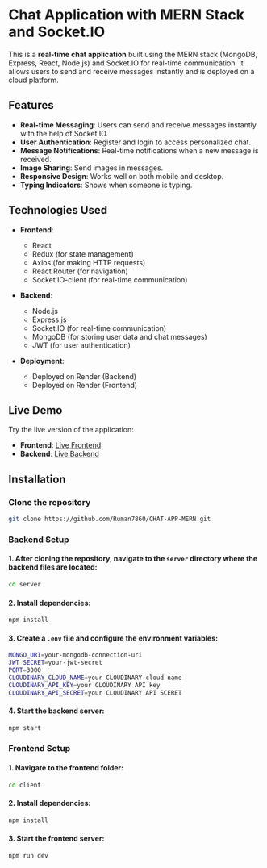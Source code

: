# Chat Application with MERN Stack and Socket.IO

This is a **real-time chat application** built using the MERN stack (MongoDB, Express, React, Node.js) and Socket.IO for real-time communication. It allows users to send and receive messages instantly and is deployed on a cloud platform.

## Features

- **Real-time Messaging**: Users can send and receive messages instantly with the help of Socket.IO.
- **User Authentication**: Register and login to access personalized chat.
- **Message Notifications**: Real-time notifications when a new message is received.
- **Image Sharing**: Send images in messages.
- **Responsive Design**: Works well on both mobile and desktop.
- **Typing Indicators**: Shows when someone is typing.

## Technologies Used

- **Frontend**:
  - React
  - Redux (for state management)
  - Axios (for making HTTP requests)
  - React Router (for navigation)
  - Socket.IO-client (for real-time communication)

- **Backend**:
  - Node.js
  - Express.js
  - Socket.IO (for real-time communication)
  - MongoDB (for storing user data and chat messages)
  - JWT (for user authentication)

- **Deployment**:
  - Deployed on Render (Backend)
  - Deployed on Render (Frontend)

## Live Demo

Try the live version of the application:
- **Frontend**: [Live Frontend](https://chat-app-mern-frontend-yn0w.onrender.com)
- **Backend**: [Live Backend](https://chat-app-mern-backend-0e7i.onrender.com)

## Installation

### Clone the repository
```bash
git clone https://github.com/Ruman7860/CHAT-APP-MERN.git
```

### Backend Setup

#### 1. After cloning the repository, navigate to the `server` directory where the backend files are located:
```bash
cd server
```

#### 2. Install dependencies:
```bash
npm install
```

#### 3. Create a `.env` file and configure the environment variables:
```bash
MONGO_URI=your-mongodb-connection-uri
JWT_SECRET=your-jwt-secret
PORT=3000
CLOUDINARY_CLOUD_NAME=your CLOUDINARY cloud name
CLOUDINARY_API_KEY=your CLOUDINARY API key
CLOUDINARY_API_SECRET=your CLOUDINARY API SCERET
```

#### 4. Start the backend server:
```bash
npm start
```

### Frontend Setup


#### 1. Navigate to the frontend folder:
```bash
cd client
```

#### 2. Install dependencies:
```bash
npm install
```

#### 3. Start the frontend server:
```bash
npm run dev
```




